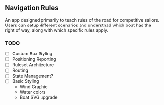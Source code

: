 ## Navigation Rules

An app designed primarily to teach rules of the road for competitive sailors. Users can setup different scenarios and understnad which boat has the right of way, along with which specific rules apply. 

### TODO

- [ ] Custom Box Styling
- [ ] Positioning Reporting
- [ ] Ruleset Architecture
- [ ] Routing
- [ ] State Management?
- [ ] Basic Styling 
    - Wind Graphic
    - Water colors
    - Boat SVG upgrade
